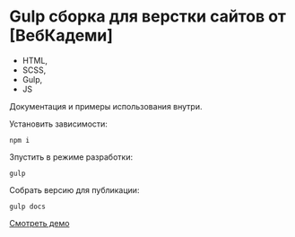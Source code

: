 # Gulp сборка для верстки сайтов от [ВебКадеми]

- HTML,
- SCSS,
- Gulp,
- JS

Документация и примеры использования внутри.

Установить зависимости:
```
npm i
```

Зпустить в режиме разработки:
```
gulp
```

Собрать версию для публикации:
```
gulp docs
```

[Смотреть демо]([https://viktorsinenko.github.io/Erica-JONES/])
